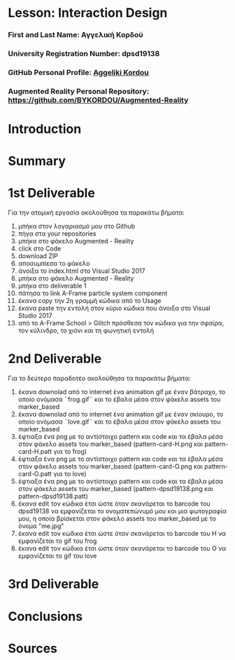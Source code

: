 # Lesson: Interaction Design

### First and Last Name: Αγγελική Κορδού
### University Registration Number: dpsd19138
### GitHub Personal Profile: [Aggeliki Kordou](https://github.com/BYKORDOU)
### Augmented Reality Personal Repository: https://github.com/BYKORDOU/Augmented-Reality

# Introduction

# Summary


# 1st Deliverable

Για την ατομική εργασία ακολούθησα τα παρακάτω βήματα:

1. μπήκα στον λογαριασμό μου στο Github
2. πήγα στα your repositories 
3. μπήκα στο φάκελο Augmented - Reality 
4. click στο Code 
5. download ZIP
6. αποσυμπίεσα το φάκελο
7. άνοιξα το index.html στο Visual Studio 2017
8. μπήκα στο φάκελο Augmented - Reality
9. μπήκα στο deliverable 1
10. πάτησα το link A-Frame particle system component 
11. έκανα copy την 2η γραμμή κώδικα από το Usage 
12. έκανα paste την εντολή στον κύριο κώδικα που άνοιξα στο Visual Studio 2017
13. από το A-Frame School > Glitch πρόσθεσα τον κώδικα για την σφαίρα, τον κύλινδρο, το χιόνι και τη φωνητική εντολή

# 2nd Deliverable

Για το δεύτερο παραδοτέο ακολούθησα τα παρακάτω βήματα:
1. έκανα downolad από το internet ένα animation gif με έναν βάτραχο, το οποίο ονόμασα ¨frog.gif¨ και το έβαλα μέσα στον φάκελο assets του marker_based
2. έκανα downolad από το internet ένα animation gif με έναν σκίουρο, το οποίο ονόμασα ¨love.gif¨ και το έβαλα μέσα στον φάκελο assets του marker_based
3. έφτιαξα ένα png με το αντίστοιχο pattern και code και τα έβαλα μέσα στον φάκελο assets του marker_based (pattern-card-H.png και pattern-card-H.patt για το frog)
4. έφτιαξα ένα png με το αντίστοιχο pattern και code και τα έβαλα μέσα στον φάκελο assets του marker_based (pattern-card-O.png και pattern-card-O.patt για το love)
5. έφτιαξα ένα png με το αντίστοιχο pattern και code και τα έβαλα μέσα στον φάκελο assets του marker_based (pattern-dpsd19138.png και pattern-dpsd19138.patt)
6. έκανα edit τον κώδικα έτσι ώστε όταν σκανάρεται το barcode του dpsd19138 να εμφανίζεται το ονοματεπώνυμό μου και μια φωτογραφία μου, η οποία βρίσκεται στον φάκελο assets του marker_based με το όνομα "me.jpg"
7. έκανα edit τον κώδικα έτσι ώστε όταν σκανάρεται το barcode του H να εμφανίζεται το gif του frog
8. έκανα edit τον κώδικα έτσι ώστε όταν σκανάρεται το barcode του O να εμφανίζεται το gif του love








# 3rd Deliverable 


# Conclusions


# Sources

